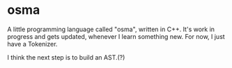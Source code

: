 # osma
A little programming language called "osma", written in C++.
It's work in progress and gets updated, whenever I learn something new. 
For now, I just have a Tokenizer. 

I think the next step is to build an AST.(?)

